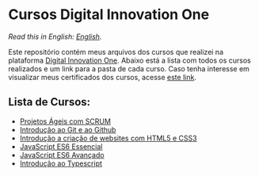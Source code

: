 # Cursos Digital Innovation One

_Read this in English: [English](README.en.md)._

Este repositório contém meus arquivos dos cursos que realizei na plataforma [Digital Innovation One](https://www.dio.me/). Abaixo está a lista com todos os cursos realizados e um link para a pasta de cada curso. Caso tenha interesse em visualizar meus certificados dos cursos, acesse [este link](https://github.com/gabrielluciano/certificados).

## Lista de Cursos:

- [Projetos Ágeis com SCRUM](/cursos/projetos-ageis-com-scrum/)
- [Introdução ao Git e ao Github](/cursos/introducao-ao-git/)
- [Introdução a criação de websites com HTML5 e CSS3](/cursos/introducao-ao-html5-e-css3/)
- [JavaScript ES6 Essencial](/cursos/javascript-es6-essencial/)
- [JavaScript ES6 Avançado](/cursos/javascript-es6-avancado/)
- [Introdução ao Typescript](/cursos/introducao-ao-typescript/)